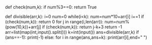 def check(num,k):
  if num%3==0:
    return True 
  
def divisible(arr,k):
  i=0 
  num=0 
  while(i<k):
    num=num*10+arr[i] 
    i+=1 
  if (check(num,k)):
    return 0 
  for j in range(i,len(arr)): 
    num=num%(pow(10,k))+arr[j] 
    if (check(num,k)):
      return j-k+3
  return -1 
arr=list(map(int,input().split()))
k=int(input()) 
ans=divisible(arr,k)
if (ans==-1):
  print(-1) 
else:
  for i in range(ans,ans+k):
    print(arr[i],end=" ") 
